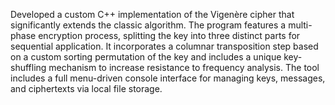 Developed a custom C++ implementation of the Vigenère cipher that significantly extends the classic algorithm. The program features a multi-phase encryption process, splitting the key into three distinct parts for sequential application. It incorporates a columnar transposition step based on a custom sorting permutation of the key and includes a unique key-shuffling mechanism to increase resistance to frequency analysis. The tool includes a full menu-driven console interface for managing keys, messages, and ciphertexts via local file storage.